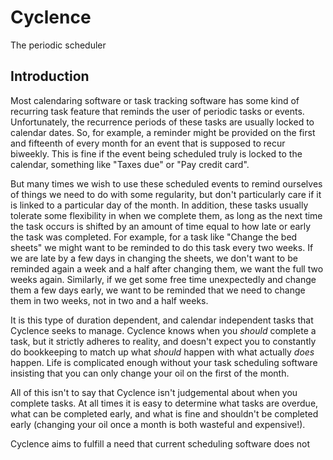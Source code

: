 Cyclence
==========
The periodic scheduler

Introduction
----------

Most calendaring software or task tracking software has some kind of recurring
task feature that reminds the user of periodic tasks or events. Unfortunately,
the recurrence periods of these tasks are usually locked to calendar dates. So,
for example, a reminder might be provided on the first and fifteenth of every
month for an event that is supposed to recur biweekly. This is fine if the event
being scheduled truly is locked to the calendar, something like "Taxes due" or
"Pay credit card".

But many times we wish to use these scheduled events to remind ourselves of
things we need to do with some regularity, but don't particularly care if it is
linked to a particular day of the month. In addition, these tasks usually
tolerate some flexibility in when we complete them, as long as the next time the
task occurs is shifted by an amount of time equal to how late or early the task
was completed. For example, for a task like "Change the bed sheets" we might
want to be reminded to do this task every two weeks. If we are late by a few
days in changing the sheets, we don't want to be reminded again a week and a
half after changing them, we want the full two weeks again. Similarly, if we get
some free time unexpectedly and change them a few days early, we want to be
reminded that we need to change them in two weeks, not in two and a half weeks.

It is this type of duration dependent, and calendar independent tasks that
Cyclence seeks to manage. Cyclence knows when you *should* complete a task,
but it strictly adheres to reality, and doesn't expect you to constantly do
bookkeeping to match up what *should* happen with what actually *does*
happen. Life is complicated enough without your task scheduling software
insisting that you can only change your oil on the first of the month.

All of this isn't to say that Cyclence isn't judgemental about when you complete
tasks. At all times it is easy to determine what tasks are overdue, what can be
completed early, and what is fine and shouldn't be completed early (changing
your oil once a month is both wasteful and expensive!).

Cyclence aims to fulfill a need that current scheduling software does not
